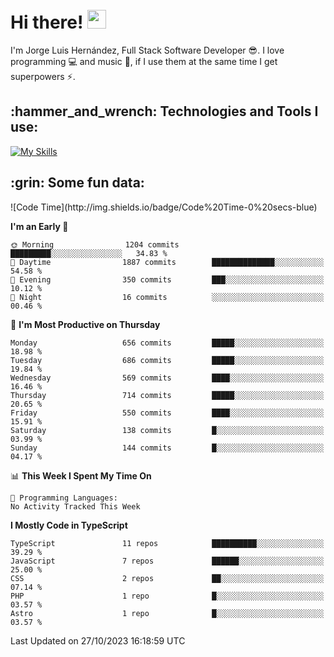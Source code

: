 <h1 align="left">
 <abc>
  <br>Hi there! <img src="https://user-images.githubusercontent.com/42378118/110234147-e3259600-7f4e-11eb-95be-0c4047144dea.gif" width="30"><br>
 </abc>
</h1>

I'm Jorge Luis Hernández, Full Stack Software Developer :sunglasses:. I love programming :computer: and music :musical_score:, if I use them at the same time I get superpowers :zap:. 


<h2 align="left">:hammer_and_wrench: Technologies and Tools I use:</h2>

[![My Skills](https://skillicons.dev/icons?i=js,ts,html,css,py,vue,react,next,nest,postgres,mysql)](https://skillicons.dev)

<h2 align="left">:grin: Some fun data:</h2>
<!--START_SECTION:waka-->
![Code Time](http://img.shields.io/badge/Code%20Time-0%20secs-blue)

**I'm an Early 🐤** 

```text
🌞 Morning                1204 commits        █████████░░░░░░░░░░░░░░░░   34.83 % 
🌆 Daytime                1887 commits        ██████████████░░░░░░░░░░░   54.58 % 
🌃 Evening                350 commits         ███░░░░░░░░░░░░░░░░░░░░░░   10.12 % 
🌙 Night                  16 commits          ░░░░░░░░░░░░░░░░░░░░░░░░░   00.46 % 
```
📅 **I'm Most Productive on Thursday** 

```text
Monday                   656 commits         █████░░░░░░░░░░░░░░░░░░░░   18.98 % 
Tuesday                  686 commits         █████░░░░░░░░░░░░░░░░░░░░   19.84 % 
Wednesday                569 commits         ████░░░░░░░░░░░░░░░░░░░░░   16.46 % 
Thursday                 714 commits         █████░░░░░░░░░░░░░░░░░░░░   20.65 % 
Friday                   550 commits         ████░░░░░░░░░░░░░░░░░░░░░   15.91 % 
Saturday                 138 commits         █░░░░░░░░░░░░░░░░░░░░░░░░   03.99 % 
Sunday                   144 commits         █░░░░░░░░░░░░░░░░░░░░░░░░   04.17 % 
```


📊 **This Week I Spent My Time On** 

```text
💬 Programming Languages: 
No Activity Tracked This Week
```

**I Mostly Code in TypeScript** 

```text
TypeScript               11 repos            ██████████░░░░░░░░░░░░░░░   39.29 % 
JavaScript               7 repos             ██████░░░░░░░░░░░░░░░░░░░   25.00 % 
CSS                      2 repos             ██░░░░░░░░░░░░░░░░░░░░░░░   07.14 % 
PHP                      1 repo              █░░░░░░░░░░░░░░░░░░░░░░░░   03.57 % 
Astro                    1 repo              █░░░░░░░░░░░░░░░░░░░░░░░░   03.57 % 
```




 Last Updated on 27/10/2023 16:18:59 UTC
<!--END_SECTION:waka-->
